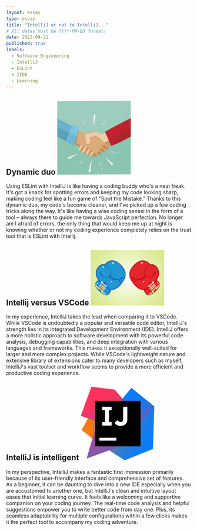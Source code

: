 ```yaml
---
layout: essay
type: essay
title: "IntelliJ or not to IntelliJ..."
# All dates must be YYYY-MM-DD format!
date: 2023-09-21
published: true
labels:
  - Software Engineering
  - IntelliJ
  - ESLint
  - IIDE
  - Learning
---
```


## Dynamic duo <img width="200px" class="rounded float-start pe-4" src="../img/difficulty/handshake.jpg">

Using ESLint with IntelliJ is like having a coding buddy who's a neat freak. It's got a knack for spotting errors and keeping my code looking sharp, making coding feel like a fun game of "Spot the Mistake." Thanks to this dynamic duo, my code's become cleaner, and I've picked up a few coding tricks along the way. It's like having a wise coding sensei in the form of a tool – always there to guide me towards JavaScript perfection. No longer am I afraid of errors, the only thing that would keep me up at night is knowing whether or not my coding experience completely relies on the trust tool that is ESLint with Intellij.

## Intellij versus VSCode <img width="200px" class="rounded float-start pe-4" src="../img/difficulty/boxing.jpg">

In my experience, IntelliJ takes the lead when comparing it to VSCode. While VSCode is undoubtedly a popular and versatile code editor, IntelliJ's strength lies in its Integrated Development Environment (IDE). IntelliJ offers a more holistic approach to software development with its powerful code analysis, debugging capabilities, and deep integration with various languages and frameworks. This makes it exceptionally well-suited for larger and more complex projects. While VSCode's lightweight nature and extensive library of extensions cater to many developers such as myself, IntelliJ's vast toolset and workflow seems to provide a more efficient and productive coding experience. 

## IntelliJ is intelligent <img width="200px" class="rounded float-start pe-4" src="../img/difficulty/intellij.png">

In my perspective, IntelliJ makes a fantastic first impression primarily because of its user-friendly interface and comprehensive set of features. As a beginner, it can be daunting to dive into a new IDE especially when you are accustomed to another one, but IntelliJ's clean and intuitive layout eases that initial learning curve. It feels like a welcoming and supportive companion on your coding journey. The real-time code analysis and helpful suggestions empower you to write better code from day one. Plus, its seamless adaptability for multiple configurations within a few clicks makes it the perfect tool to accompany my coding adventure.
